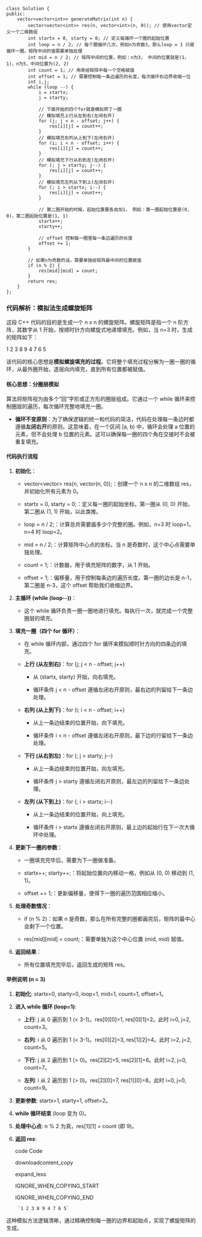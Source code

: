 ```
class Solution {
public:
    vector<vector<int>> generateMatrix(int n) {
        vector<vector<int>> res(n, vector<int>(n, 0)); // 使用vector定义一个二维数组
        int startx = 0, starty = 0; // 定义每循环一个圈的起始位置
        int loop = n / 2; // 每个圈循环几次，例如n为奇数3，那么loop = 1 只是循环一圈，矩阵中间的值需要单独处理
        int mid = n / 2; // 矩阵中间的位置，例如：n为3， 中间的位置就是(1，1)，n为5，中间位置为(2, 2)
        int count = 1; // 用来给矩阵中每一个空格赋值
        int offset = 1; // 需要控制每一条边遍历的长度，每次循环右边界收缩一位
        int i,j;
        while (loop --) {
            i = startx;
            j = starty;

            // 下面开始的四个for就是模拟转了一圈
            // 模拟填充上行从左到右(左闭右开)
            for (j; j < n - offset; j++) {
                res[i][j] = count++;
            }
            // 模拟填充右列从上到下(左闭右开)
            for (i; i < n - offset; i++) {
                res[i][j] = count++;
            }
            // 模拟填充下行从右到左(左闭右开)
            for (; j > starty; j--) {
                res[i][j] = count++;
            }
            // 模拟填充左列从下到上(左闭右开)
            for (; i > startx; i--) {
                res[i][j] = count++;
            }

            // 第二圈开始的时候，起始位置要各自加1， 例如：第一圈起始位置是(0, 0)，第二圈起始位置是(1, 1)
            startx++;
            starty++;

            // offset 控制每一圈里每一条边遍历的长度
            offset += 1;
        }

        // 如果n为奇数的话，需要单独给矩阵最中间的位置赋值
        if (n % 2) {
            res[mid][mid] = count;
        }
        return res;
    }
};
```
### 代码解析：模拟法生成螺旋矩阵

这段 C++ 代码的目的是生成一个 n x n 的螺旋矩阵。螺旋矩阵是指一个 n 阶方阵，其数字从 1 开始，按顺时针方向螺旋式地递增填充。例如，当 n=3 时，生成的矩阵如下：


1 2 3
8 9 4
7 6 5

该代码的核心思想是**模拟螺旋填充的过程**。它将整个填充过程分解为一圈一圈的循环，从最外圈开始，逐层向内填充，直到所有位置都被赋值。

#### 核心思想：分圈层模拟

算法将矩阵视为由多个“回”字形或正方形的圈层组成。它通过一个 while 循环来控制圈层的遍历，每次循环完整地填充一圈。

- **循环不变原则**：为了确保逻辑的统一和代码的简洁，代码在处理每一条边时都遵循**左闭右开**的原则。这意味着，在一个区间 [a, b) 中，循环会处理 a 位置的元素，但不会处理 b 位置的元素。这可以确保每一圈的四个角在交接时不会被重复填充。
    

#### 代码执行流程

1. **初始化**：
    
    - vector<vector<int>> res(n, vector<int>(n, 0));：创建一个 n x n 的二维数组 res，并初始化所有元素为 0。
        
    - startx = 0, starty = 0;：定义每一圈的起始坐标。第一圈从 (0, 0) 开始，第二圈从 (1, 1) 开始，以此类推。
        
    - loop = n / 2;：计算总共需要画多少个完整的圈。例如，n=3 时 loop=1，n=4 时 loop=2。
        
    - mid = n / 2;：计算矩阵中心点的坐标。当 n 是奇数时，这个中心点需要单独处理。
        
    - count = 1;：计数器，用于填充矩阵的数字，从 1 开始。
        
    - offset = 1;：偏移量，用于控制每条边的遍历长度。第一圈的边长是 n-1，第二圈是 n-3，这个 offset 帮助我们收缩边界。
        
2. **主循环 (while (loop--))**：
    
    - 这个 while 循环负责一圈一圈地进行填充。每执行一次，就完成一个完整圈层的填充。
        
3. **填充一圈（四个 for 循环）**：
    
    - 在 while 循环内部，通过四个 for 循环来模拟顺时针方向的四条边的填充。
        
    - **上行 (从左到右)**：for (j; j < n - offset; j++)
        
        - 从 (startx, starty) 开始，向右填充。
            
        - 循环条件 j < n - offset 遵循左闭右开原则，最右边的列留给下一条边处理。
            
    - **右列 (从上到下)**：for (i; i < n - offset; i++)
        
        - 从上一条边结束的位置开始，向下填充。
            
        - 循环条件 i < n - offset 遵循左闭右开原则，最下边的行留给下一条边处理。
            
    - **下行 (从右到左)**：for (; j > starty; j--)
        
        - 从上一条边结束的位置开始，向左填充。
            
        - 循环条件 j > starty 遵循左闭右开原则，最左边的列留给下一条边处理。
            
    - **左列 (从下到上)**：for (; i > startx; i--)
        
        - 从上一条边结束的位置开始，向上填充。
            
        - 循环条件 i > startx 遵循左闭右开原则，最上边的起始行在下一次大循环中处理。
            
4. **更新下一圈的参数**：
    
    - 一圈填充完毕后，需要为下一圈做准备。
        
    - startx++; starty++;：将起始位置向内移动一格，例如从 (0, 0) 移动到 (1, 1)。
        
    - offset += 1;：更新偏移量，使得下一圈的遍历范围相应缩小。
        
5. **处理奇数情况**：
    
    - if (n % 2)：如果 n 是奇数，那么在所有完整的圈都画完后，矩阵的最中心会剩下一个位置。
        
    - res[mid][mid] = count;：需要单独为这个中心位置 (mid, mid) 赋值。
        
6. **返回结果**：
    
    - 所有位置填充完毕后，返回生成的矩阵 res。
        

#### 举例说明 (n = 3)

1. **初始化**: startx=0, starty=0, loop=1, mid=1, count=1, offset=1。
    
2. **进入 while 循环 (loop=1)**:
    
    - **上行**: j 从 0 遍历到 1 (< 3-1)。res[0][0]=1, res[0][1]=2。此时 i=0, j=2, count=3。
        
    - **右列**: i 从 0 遍历到 1 (< 3-1)。res[0][2]=3, res[1][2]=4。此时 i=2, j=2, count=5。
        
    - **下行**: j 从 2 遍历到 1 (> 0)。res[2][2]=5, res[2][1]=6。此时 i=2, j=0, count=7。
        
    - **左列**: i 从 2 遍历到 1 (> 0)。res[2][0]=7, res[1][0]=8。此时 i=0, j=0, count=9。
        
3. **更新参数**: startx=1, starty=1, offset=2。
    
4. **while 循环结束** (loop 变为 0)。
    
5. **处理中心点**: n % 2 为真，res[1][1] = count (即 9)。
    
6. **返回 res**:
    
    code Code
    
    downloadcontent_copy
    
    expand_less
    
    IGNORE_WHEN_COPYING_START
    
    IGNORE_WHEN_COPYING_END
    
        `1 2 3 8 9 4 7 6 5`
      
    

这种模拟方法逻辑清晰，通过精确控制每一圈的边界和起始点，实现了螺旋矩阵的生成。